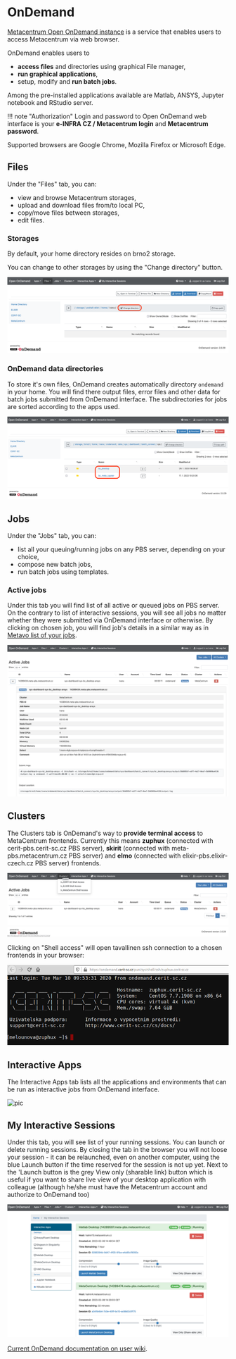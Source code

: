 # OnDemand

[Metacentrum Open OnDemand instance](https://ondemand.metacentrum.cz) is a service that enables users to access Metacentrum via web browser.

OnDemand enables users to

- **access files** and directories using graphical File manager,
- **run graphical applications**,
- setup, modify and **run batch jobs**.

Among the pre-installed applications available are Matlab, ANSYS, Jupyter notebook and RStudio server.

!!! note "Authorization"
    Login and password to Open OnDemand web interface is your **e-INFRA CZ / Metacentrum login** and **Metacentrum password**.

Supported browsers are Google Chrome, Mozilla Firefox or Microsoft Edge. 

## Files

Under the "Files" tab, you can:

- view and browse Metacentrum storages,
- upload and download files from/to local PC,
- copy/move files between storages,
- edit files.

### Storages

By default, your home directory resides on brno2 storage. 

You can change to other storages by using the "Change directory" button. 

![pic](file-explorer-1.png)

### OnDemand data directories

To store it's own files, OnDemand creates automatically directory `ondemand` in your home. You will find there output files, error files and other data for batch jobs submitted from OnDemand interface. The subdirectories for jobs are sorted according to the apps used. 

![pic](file-explorer-2.png)

## Jobs

Under the "Jobs" tab, you can:

- list all your queuing/running jobs on any PBS server, depending on your choice,
- compose new batch jobs,
- run batch jobs using templates.
   
### Active jobs

Under this tab you will find list of all active or queued jobs on PBS server. On the contrary to list of interactive sessions, you will see all jobs no matter whether they were submitted via OnDemand interface or otherwise. By clicking on chosen job, you will find job's details in a similar way as in [Metavo list of your jobs](http://metavo.metacentrum.cz/pbsmon2/person). 

![pic](jobs-detail.png)

## Clusters

The Clusters tab is OnDemand's way to **provide terminal access** to MetaCentrum frontends. Currently this means **zuphux** (connected with cerit-pbs.cerit-sc.cz PBS server), **skirit** (connected with meta-pbs.metacentrum.cz PBS server) and **elmo** (connected with elixir-pbs.elixir-czech.cz PBS server) frontends.
   
![pic](clusters-switch.png)

Clicking on "Shell access" will open tavallinen ssh connection to a chosen frontends in your browser:

![pic](shell-login.png)

## Interactive Apps

The Interactive Apps tab lists all the applications and environments that can be run as interactive jobs from OnDemand interface.

![pic](interact-apps.png)


## My Interactive Sessions

Under this tab, you will see list of your running sessions. You can launch or delete running sessions. By closing the tab in the browser you will not loose your session - it can be relaunched, even on another computer, using the blue Launch button if the time reserved for the session is not up yet. Next to the 'Launch button is the grey View only (sharable link) button which is useful if you want to share live view of your desktop application with colleague (although he/she must have the Metacentrum account and authorize to OnDemand too)

![pic](interact-sessions.png)



[Current OnDemand documentation on user wiki](https://wiki.metacentrum.cz/wiki/OnDemand_v2).
